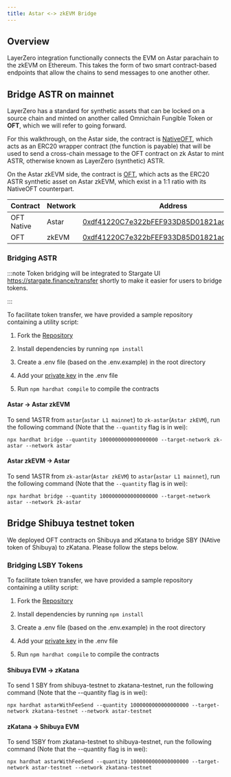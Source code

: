 ```yaml
---
title: Astar <-> zkEVM Bridge
---
```


## Overview

LayerZero integration functionally connects the EVM on Astar parachain to the zkEVM on Ethereum. This takes the form of two smart contract-based endpoints that allow the chains to send messages to one another other. 

## Bridge ASTR on mainnet

LayerZero has a standard for synthetic assets that can be locked on a source chain and minted on another called Omnichain Fungible Token or **OFT**, which we will refer to going forward.

For this walkthrough, on the Astar side, the contract is [NativeOFT](https://github.com/AstarNetwork/solidity-examples/blob/main/contracts/token/oft/v2/fee/NativeOFTWithFee.sol), which acts as an ERC20 wrapper contract (the function is payable) that will be used to send a cross-chain message to the OFT contract on zk Astar to mint ASTR, otherwise known as LayerZero (synthetic) ASTR.

On the Astar zkEVM side, the contract is [OFT](https://github.com/AstarNetwork/solidity-examples/blob/main/contracts/token/oft/v2/fee/OFTWithFee.sol), which acts as the ERC20 ASTR synthetic asset on Astar zkEVM, which exist in a 1:1 ratio with its NativeOFT counterpart.

| Contract   | Network | Address                                        |
|------------|---------|------------------------------------------------|
| OFT Native | Astar   | [0xdf41220C7e322bFEF933D85D01821ad277f90172](https://astar.blockscout.com/address/0xdf41220C7e322bFEF933D85D01821ad277f90172?tab=txs) |
| OFT        | zkEVM   | [0xdf41220C7e322bFEF933D85D01821ad277f90172](https://astar-zkevm.explorer.startale.com/address/0xdf41220C7e322bFEF933D85D01821ad277f90172?tab=txs) |

### Bridging ASTR

:::note
Token bridging will be integrated to Stargate UI https://stargate.finance/transfer shortly to make it easier for users to bridge tokens.

:::

To facilitate token transfer, we have provided a sample repository containing a utility script:

1. Fork the [Repository](https://github.com/AstarNetwork/layer-zero-bridge-mainnet)

2. Install dependencies by running `npm install`

3. Create a .env file (based on the .env.example) in the root directory

4. Add your [private key](https://support.metamask.io/hc/en-us/articles/360015289632-How-to-export-an-account-s-private-key) in the .env file

5. Run `npm hardhat compile` to compile the contracts

#### Astar &rarr; Astar zkEVM
To send 1ASTR from `astar`(`astar L1 mainnet`) to `zk-astar`(`Astar zkEVM`), run the following command (Note that the `--quantity` flag is in wei):

`npx hardhat bridge --quantity 1000000000000000000 --target-network zk-astar --network astar`

#### Astar zkEVM &rarr; Astar

To send  1ASTR from `zk-astar`(`Astar zkEVM`) to `astar`(`astar L1 mainnet`), run the following command (Note that the `--quantity` flag is in wei):

`npx hardhat bridge --quantity 1000000000000000000 --target-network astar --network zk-astar`

##  Bridge Shibuya testnet token

We deployed OFT contracts on Shibuya and zKatana to bridge SBY (NAtive token of Shibuya) to zKatana. Please follow the steps below.

### Bridging LSBY Tokens

To facilitate token transfer, we have provided a sample repository containing a utility script:

1. Fork the [Repository](https://github.com/AstarNetwork/layer-zero-bridge-contracts-testnet)

2. Install dependencies by running `npm install`

3. Create a .env file (based on the .env.example) in the root directory 

4. Add your [private key](https://support.metamask.io/hc/en-us/articles/360015289632-How-to-export-an-account-s-private-key) in the .env file

5. Run `npm hardhat compile` to compile the contracts

#### Shibuya EVM &rarr; zKatana
To send 1 SBY from shibuya-testnet to zkatana-testnet, run the following command (Note that the --quantity flag is in wei):

`npx hardhat astarWithFeeSend --quantity 1000000000000000000 --target-network zkatana-testnet --network astar-testnet`

#### zKatana &rarr; Shibuya EVM

To send 1SBY from zkatana-testnet to shibuya-testnet, run the following command (Note that the --quantity flag is in wei):

`npx hardhat astarWithFeeSend --quantity 1000000000000000000 --target-network astar-testnet --network zkatana-testnet`

